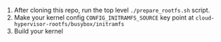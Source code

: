 1. After cloning this repo, run the top level `./prepare_rootfs.sh` script.
2. Make your kernel config `CONFIG_INITRAMFS_SOURCE` key point at
   `cloud-hypervisor-rootfs/busybox/initramfs`
3. Build your kernel

